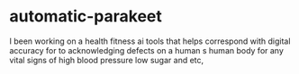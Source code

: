 # automatic-parakeet
I been working on a health fitness ai tools that helps correspond with digital accuracy for to acknowledging defects on a human s human body for any vital signs of high blood pressure low sugar and etc,   
